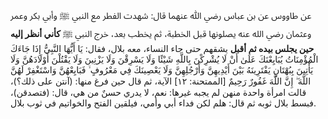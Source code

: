 عن طاووس عن بن عباس رضي ﷲ عنهما قال: شهدت الفطر مع النبي ﷺ وأبي بكر وعمر وعثمان رضي الله عنه  يصلونها قبل الخطبة، ثم يخطب بعد، خرج النبي ﷺ **كأني أنظر إليه حين يجلس بيده ثم أقبل** يشقهم حتى جاء النساء، معه بلال، فقال: يَا أَيُّهَا النَّبِيُّ إِذَا جَاءَكَ الْمُؤْمِنَاتُ يُبَايِعْنَكَ عَلَىٰ أَنْ لَا يُشْرِكْنَ بِاللَّهِ شَيْئًا وَلَا يَسْرِقْنَ وَلَا يَزْنِينَ وَلَا يَقْتُلْنَ أَوْلَادَهُنَّ وَلَا يَأْتِينَ بِبُهْتَانٍ يَفْتَرِينَهُ بَيْنَ أَيْدِيهِنَّ وَأَرْجُلِهِنَّ وَلَا يَعْصِينَكَ فِي مَعْرُوفٍ ۙ فَبَايِعْهُنَّ وَاسْتَغْفِرْ لَهُنَّ اللَّهَ ۖ إِنَّ اللَّهَ غَفُورٌ رَحِيمٌ [الممتحنة: ١٢] الآية، ثم قال حين فرغ منها: (آنتن على ذلك؟)، قالت امرأة واحدة منهن لم يجبه غيرها: نعم، لا يدري حسنٌ من هي، قال: (فتصدقن)، فبسط بلال ثوبه ثم قال: هلم لكن فداء أبي وأمي، فيلقين الفتح والخواتيم في ثوب بلال.